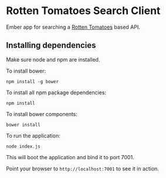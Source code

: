 # Rotten Tomatoes Search Client
Ember app for searching a [Rotten Tomatoes](//rottentomatoes.com) based API.

## Installing dependencies

Make sure node and npm are installed.

To install bower:

```shell
npm install -g bower
```

To install all npm package dependencies:

```shell
npm install
```

To install bower components:

```shell
bower install
```

To run the application:

```shell
node index.js
```

This will boot the application and bind it to port 7001.

Point your browser to `http://localhost:7001` to see it in action.
